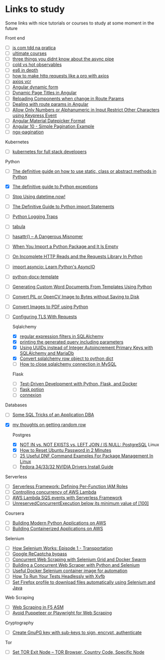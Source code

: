 # Links to study

Some links with nice tutorials or courses to study at some moment in the future

Front end
- [ ] [js com tdd na pratica](https://www.udemy.com/course/js-com-tdd-na-pratica/)
- [ ] [ultimate courses](https://www.ultimatecourses.com/)
- [ ] [three things you didnt know about the async pipe](https://blog.thoughtram.io/angular/2017/02/27/three-things-you-didnt-know-about-the-async-pipe.html)
- [ ] [cold vs hot observables](https://blog.thoughtram.io/angular/2016/06/16/cold-vs-hot-observables.html)
- [ ] [es6 in depth](https://ponyfoo.com/articles/tagged/es6-in-depth)
- [ ] [how to make http requests like a pro with axios](https://blog.logrocket.com/how-to-make-http-requests-like-a-pro-with-axios/)
- [ ] [axios vcr](https://github.com/nettofarah/axios-vcr)
- [ ] [Angular dynamic form](https://stackblitz.com/edit/angular-dynamic-form-builder)
- [ ] [Dynamic Page Titles in Angular](https://blog.bitsrc.io/dynamic-page-titles-in-angular-98ce20b5c334)
- [ ] [Reloading Components when change in Route Params](https://medium.com/@mvivek3112/reloading-components-when-change-in-route-params-angular-deed6107c6bb)
- [ ] [Dealing with route params in Angular](https://kamranahmed.info/blog/2018/02/28/dealing-with-route-params-in-angular-5/)
- [ ] [Allow Only Numbers or Alphanumeric in Input Restrict Other Characters using Keypress Event](https://www.freakyjolly.com/angular-allow-only-numbers-or-alphanumeric-in-input-restrict-other-characters-using-keypress-event/)
- [ ] [Angular Material Datepicker Format](https://www.concretepage.com/angular-material/angular-material-datepicker-format)
- [ ] [Angular 10 - Simple Pagination Example](https://jasonwatmore.com/post/2020/10/03/angular-10-simple-pagination-example)
- [ ] [ngx-pagination](http://michaelbromley.github.io/ngx-pagination/#/)

Kubernetes
- [ ] [kubernetes for full stack developers](https://www.digitalocean.com/community/curriculums/kubernetes-for-full-stack-developers)

Python
- [ ] [The definitive guide on how to use static, class or abstract methods in Python](https://julien.danjou.info/guide-python-static-class-abstract-methods/)
- [x] [The definitive guide to Python exceptions](https://julien.danjou.info/python-exceptions-guide/)
- [ ] [Stop Using datetime.now!](https://hakibenita.com/python-dependency-injection)
- [ ] [The Definitive Guide to Python import Statements](https://chrisyeh96.github.io/2017/08/08/definitive-guide-python-imports.html)
- [ ] [Python Logging Traps](https://www.simonmweber.com/2014/11/24/python-logging-traps.html)
- [ ] [tabula](https://tabula.technology/)
- [ ] [hasattr() – A Dangerous Misnomer](https://hynek.me/articles/hasattr/)
- [ ] [When You Import a Python Package and It Is Empty](https://blog.petrzemek.net/2020/11/17/when-you-import-a-python-package-and-it-is-empty/)
- [ ] [On Incomplete HTTP Reads and the Requests Library In Python](https://blog.petrzemek.net/2018/04/22/on-incomplete-http-reads-and-the-requests-library-in-python/)
- [ ] [import asyncio: Learn Python's AsyncIO](https://www.youtube.com/playlist?list=PLhNSoGM2ik6SIkVGXWBwerucXjgP1rHmB)
- [ ] [python-docx-template](https://docxtpl.readthedocs.io/en/latest/#share)
- [ ] [Generating Custom Word Documents From Templates Using Python](https://blog.formpl.us/how-to-generate-word-documents-from-templates-using-python-cb039ea2c890)
- [ ] [Convert PIL or OpenCV Image to Bytes without Saving to Disk](https://jdhao.github.io/2019/07/06/python_opencv_pil_image_to_bytes/)
- [ ] [Convert Images to PDF using Python](https://datatofish.com/images-to-pdf-python/)
- [ ] [Configuring TLS With Requests](https://lukasa.co.uk/2017/02/Configuring_TLS_With_Requests/)

  Sqlalchemy
  - [x] [regular expression filters in SQLAlchemy](http://xion.io/post/code/sqlalchemy-regex-filters.html)  
  - [x] [printing the generated query including parameters](https://www.johbo.com/2016/printing-the-generated-query-including-parameters.html)
  - [x] [Using UUIDs instead of Integer Autoincrement Primary Keys with SQLAlchemy and MariaDb](https://www.peterspython.com/en/blog/using-uuids-instead-of-integer-autoincrement-primary-keys-with-sqlalchemy-and-mariadb)
  - [x] [Convert sqlalchemy row object to python dict](https://stackoverflow.com/questions/1958219/convert-sqlalchemy-row-object-to-python-dict)
  - [ ] [How to close sqlalchemy connection in MySQL](https://stackoverflow.com/questions/8645250/how-to-close-sqlalchemy-connection-in-mysql/8705750#8705750)

  Flask
  - [ ] [Test-Driven Development with Python, Flask, and Docker](https://testdriven.io/courses/tdd-flask/)
  - [ ] [flask potion](https://potion.readthedocs.io/en/latest/)
  - [ ] [connexion](https://connexion.readthedocs.io/en/latest/)

Databases
- [ ] [Some SQL Tricks of an Application DBA](https://hakibenita.com/sql-tricks-application-dba)
- [x] [my thoughts on getting random row](https://www.depesz.com/2007/09/16/my-thoughts-on-getting-random-row/)

  Postgres
  - [x] [NOT IN vs. NOT EXISTS vs. LEFT JOIN / IS NULL: PostgreSQL](https://explainextended.com/2009/09/16/not-in-vs-not-exists-vs-left-join-is-null-postgresql/)
Linux
  - [x] [How to Reset Ubuntu Password in 2 Minutes](https://itsfoss.com/how-to-hack-ubuntu-password/)
  - [ ] [25 Useful DNF Command Examples For Package Management In Linux](https://www.rootusers.com/25-useful-dnf-command-examples-for-package-management-in-linux/)
  - [ ] [Fedora 34/33/32 NVIDIA Drivers Install Guide](https://www.if-not-true-then-false.com/2015/fedora-nvidia-guide/)

Serverless
- [ ] [Serverless Framework: Defining Per-Function IAM Roles](https://medium.com/@glicht/serverless-framework-defining-per-function-iam-roles-c678fa09f46d)
- [ ] [Controlling concurrency of AWS Lambda](https://medium.com/consulner/controlling-concurrency-of-aws-lambda-d51057ee1d62)
- [ ] [AWS Lambda SQS events with Serverless Framework](https://medium.com/consulner/aws-lambda-sqs-events-with-serverless-framework-7429471ac664)
- [ ] [UnreservedConcurrentExecution below its minimum value of [100]](https://forum.serverless.com/t/unreservedconcurrentexecution-below-its-minimum-value-of-100/10323)

Coursera
- [ ] [Building Modern Python Applications on AWS](https://pt.coursera.org/learn/building-modern-python-applications-on-aws)
- [ ] [Building Containerized Applications on AWS](https://www.coursera.org/learn/containerized-apps-on-aws)

Selenium
- [ ] [How Selenium Works: Episode 1 - Transportation](https://www.theautomatedtester.co.uk/blog/how-selenium-works-transport/)
- [ ] [Google ReCaptcha bypass](https://github.com/teal33t/captcha_bypass/blob/master/recaptcha_buster_bypass.py)
- [ ] [Concurrent Web Scraping with Selenium Grid and Docker Swarm](https://testdriven.io/blog/concurrent-web-scraping-with-selenium-grid-and-docker-swarm/)
- [ ] [Building a Concurrent Web Scraper with Python and Selenium](https://testdriven.io/blog/building-a-concurrent-web-scraper-with-python-and-selenium/)
- [ ] [Useful Docker Selenium container image for automation](https://github.com/kevinhowbrook/Selenium-Python-Docker-scraper)
- [ ] [How To Run Your Tests Headlessly with Xvfb](http://elementalselenium.com/tips/38-headless)
- [ ] [Set Firefox profile to download files automatically using Selenium and Java](https://stackoverflow.com/questions/36309314/set-firefox-profile-to-download-files-automatically-using-selenium-and-java)

Web Scraping
- [ ] [Web Scraping in F5 ASM](https://www.kareemccie.com/2020/07/web-scraping-in-f5-asm.html)
- [ ] [Avoid Puppeteer or Playwright for Web Scraping](https://incolumitas.com/2021/05/20/avoid-puppeteer-and-playwright-for-scraping/)

Cryptography
- [ ] [Create GnuPG key with sub-keys to sign, encrypt, authenticate](https://blog.tinned-software.net/create-gnupg-key-with-sub-keys-to-sign-encrypt-authenticate/)

Tor
- [ ] [Set TOR Exit Node – TOR Browser, Country Code, Specific Node](https://www.optimizationcore.com/security/set-tor-exit-node-tor-browser-country-code-specific-node/)
